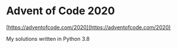 # Advent of Code 2020

[https://adventofcode.com/2020](https://adventofcode.com/2020)

My solutions written in Python 3.8
